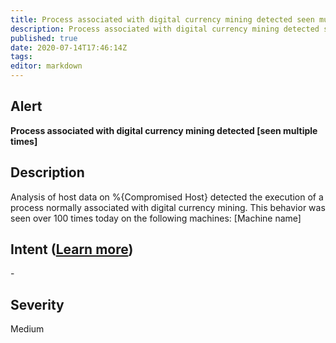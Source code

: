 ```yaml
---
title: Process associated with digital currency mining detected seen multiple times
description: Process associated with digital currency mining detected seen multiple times
published: true
date: 2020-07-14T17:46:14Z
tags:
editor: markdown
---
```


## Alert
**Process associated with digital currency mining detected [seen multiple times]**

## Description
Analysis of host data on %{Compromised Host} detected the execution of a process normally associated with digital currency mining. This behavior was seen over 100 times today on the following machines: [Machine name]

## Intent ([Learn more](/public/security/alerts/intentions.md))
\-

## Severity
Medium




